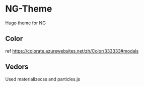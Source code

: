 # NG-Theme

Hugo theme for NG

## Color

ref https://colorate.azurewebsites.net/zh/Color/333333#modals

## Vedors

Used materializecss and particles.js
